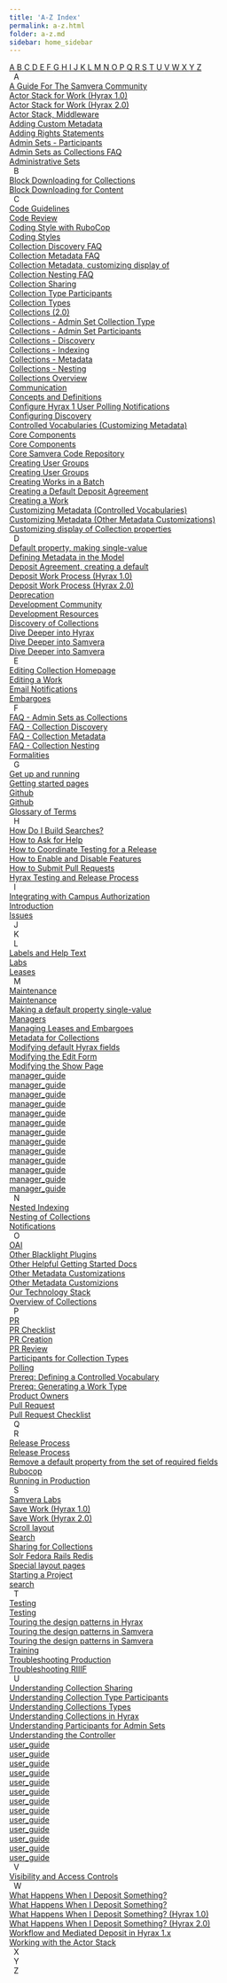 ```yaml
---
title: 'A-Z Index'
permalink: a-z.html
folder: a-z.md
sidebar: home_sidebar
---
```

<div id='atoz'>
  <div class='atoz_tabs'>
    <a class='atoz_tab' href='#a'> A </a>
    <a class='atoz_tab' href='#b'> B </a>
    <a class='atoz_tab' href='#c'> C </a>
    <a class='atoz_tab' href='#d'> D </a>
    <a class='atoz_tab' href='#e'> E </a>
    <a class='atoz_tab' href='#f'> F </a>
    <a class='atoz_tab' href='#g'> G </a>
    <a class='atoz_tab' href='#h'> H </a>
    <a class='atoz_tab' href='#i'> I </a>
    <a class='atoz_tab' href='#j'> J </a>
    <a class='atoz_tab' href='#k'> K </a>
    <a class='atoz_tab' href='#l'> L </a>
    <a class='atoz_tab' href='#m'> M </a>
    <a class='atoz_tab' href='#n'> N </a>
    <a class='atoz_tab' href='#o'> O </a>
    <a class='atoz_tab' href='#p'> P </a>
    <a class='atoz_tab' href='#q'> Q </a>
    <a class='atoz_tab' href='#r'> R </a>
    <a class='atoz_tab' href='#s'> S </a>
    <a class='atoz_tab' href='#t'> T </a>
    <a class='atoz_tab' href='#u'> U </a>
    <a class='atoz_tab' href='#v'> V </a>
    <a class='atoz_tab' href='#w'> W </a>
    <a class='atoz_tab' href='#x'> X </a>
    <a class='atoz_tab' href='#y'> Y </a>
    <a class='atoz_tab' href='#z'> Z </a>
  </div>
  <div class='atoz_section'>
    <a class='atoz_anchor' name='a'>&nbsp;</a>
    <span class='atoz_section_label'>A</span>
    <div class='atoz_terms'>
      <a class='atoz_term' href='/index.html'>A Guide For The Samvera Community</a>
      <br>
      <a class='atoz_term' href='/what-happens-deposit-1.0.html'>Actor Stack for Work (Hyrax 1.0)</a>
      <br>
      <a class='atoz_term' href='/what-happens-deposit-2.0.html'>Actor Stack for Work (Hyrax 2.0)</a>
      <br>
      <a class='atoz_term' href='/actor_stack.html'>Actor Stack, Middleware</a>
      <br>
      <a class='atoz_term' href='/custom-metadata-2.0.html'>Adding Custom Metadata</a>
      <br>
      <a class='atoz_term' href='/rights-statements-2.0.html'>Adding Rights Statements</a>
      <br>
      <a class='atoz_term' href='/admin-set-participants.html'>Admin Sets - Participants</a>
      <br>
      <a class='atoz_term' href='/admin-sets-as-collections-faq.html'>Admin Sets as Collections FAQ</a>
      <br>
      <a class='atoz_term' href='/admin-sets-2.0.html'>Administrative Sets</a>
      <br>
    </div>
  </div>
  <div class='atoz_section'>
    <a class='atoz_anchor' name='b'>&nbsp;</a>
    <span class='atoz_section_label'>B</span>
    <div class='atoz_terms'>
      <a class='atoz_term' href='/block-downloading-collections-2.0.html'>Block Downloading for Collections</a>
      <br>
      <a class='atoz_term' href='/block-downloading-content-2.0.html'>Block Downloading for Content</a>
      <br>
    </div>
  </div>
  <div class='atoz_section'>
    <a class='atoz_anchor' name='c'>&nbsp;</a>
    <span class='atoz_section_label'>C</span>
    <div class='atoz_terms'>
      <a class='atoz_term' href='/code.html'>Code Guidelines</a>
      <br>
      <a class='atoz_term' href='/review.html'>Code Review</a>
      <br>
      <a class='atoz_term' href='/best-practices-coding-styles.html'>Coding Style with RuboCop</a>
      <br>
      <a class='atoz_term' href='/best-practices-coding-styles.html'>Coding Styles</a>
      <br>
      <a class='atoz_term' href='/collection-discovery-faq.html'>Collection Discovery FAQ</a>
      <br>
      <a class='atoz_term' href='/collection-metadata-faq.html'>Collection Metadata FAQ</a>
      <br>
      <a class='atoz_term' href='/customize-metadata-other-customizations.html'>Collection Metadata, customizing display of</a>
      <br>
      <a class='atoz_term' href='/collection-nesting-faq.html'>Collection Nesting FAQ</a>
      <br>
      <a class='atoz_term' href='/collection-sharing.html'>Collection Sharing</a>
      <br>
      <a class='atoz_term' href='/collection-type-participants.html'>Collection Type Participants</a>
      <br>
      <a class='atoz_term' href='/collection-types.html'>Collection Types</a>
      <br>
      <a class='atoz_term' href='/collections-2.0.html'>Collections (2.0)</a>
      <br>
      <a class='atoz_term' href='/admin-sets-as-collections-faq.html'>Collections - Admin Set Collection Type</a>
      <br>
      <a class='atoz_term' href='/admin-set-participants.html'>Collections - Admin Set Participants</a>
      <br>
      <a class='atoz_term' href='/collection-discovery-faq.html'>Collections - Discovery</a>
      <br>
      <a class='atoz_term' href='/nested-indexing.html'>Collections - Indexing</a>
      <br>
      <a class='atoz_term' href='/collection-metadata-faq.html'>Collections - Metadata</a>
      <br>
      <a class='atoz_term' href='/collection-nesting-faq.html'>Collections - Nesting</a>
      <br>
      <a class='atoz_term' href='/collection-overview.html'>Collections Overview</a>
      <br>
      <a class='atoz_term' href='/communication.html'>Communication</a>
      <br>
      <a class='atoz_term' href='/concepts-2.0.html'>Concepts and Definitions</a>
      <br>
      <a class='atoz_term' href='/how-to-disable-notifications.html'>Configure Hyrax 1 User Polling Notifications</a>
      <br>
      <a class='atoz_term' href='/customize-metadata-discovery.html'>Configuring Discovery</a>
      <br>
      <a class='atoz_term' href='/customize-metadata-controlled-vocabulary.html'>Controlled Vocabularies (Customizing Metadata)</a>
      <br>
      <a class='atoz_term' href='/core_components.html'>Core Components</a>
      <br>
      <a class='atoz_term' href='/deprecation.html'>Core Components</a>
      <br>
      <a class='atoz_term' href='/core_components.html'>Core Samvera Code Repository</a>
      <br>
      <a class='atoz_term' href='/admin-users.html'>Creating User Groups</a>
      <br>
      <a class='atoz_term' href='/groups.html'>Creating User Groups</a>
      <br>
      <a class='atoz_term' href='/batch-works-2.0.html'>Creating Works in a Batch</a>
      <br>
      <a class='atoz_term' href='/customize-metadata-other-customizations.html'>Creating a Default Deposit Agreement</a>
      <br>
      <a class='atoz_term' href='/create-works-2.0.html'>Creating a Work</a>
      <br>
      <a class='atoz_term' href='/customize-metadata-controlled-vocabulary.html'>Customizing Metadata (Controlled Vocabularies)</a>
      <br>
      <a class='atoz_term' href='/customize-metadata-other-customizations.html'>Customizing Metadata (Other Metadata Customizations)</a>
      <br>
      <a class='atoz_term' href='/customize-metadata-other-customizations.html'>Customizing display of Collection properties</a>
      <br>
    </div>
  </div>
  <div class='atoz_section'>
    <a class='atoz_anchor' name='d'>&nbsp;</a>
    <span class='atoz_section_label'>D</span>
    <div class='atoz_terms'>
      <a class='atoz_term' href='/customize-metadata-other-customizations.html'>Default property, making single-value</a>
      <br>
      <a class='atoz_term' href='/customize-metadata-model.html'>Defining Metadata in the Model</a>
      <br>
      <a class='atoz_term' href='/customize-metadata-other-customizations.html'>Deposit Agreement, creating a default</a>
      <br>
      <a class='atoz_term' href='/what-happens-deposit-1.0.html'>Deposit Work Process (Hyrax 1.0)</a>
      <br>
      <a class='atoz_term' href='/what-happens-deposit-2.0.html'>Deposit Work Process (Hyrax 2.0)</a>
      <br>
      <a class='atoz_term' href='/deprecation.html'>Deprecation</a>
      <br>
      <a class='atoz_term' href='/tag_community.html'>Development Community</a>
      <br>
      <a class='atoz_term' href='/tag_development_resources.html'>Development Resources</a>
      <br>
      <a class='atoz_term' href='/collection-discovery-faq.html'>Discovery of Collections</a>
      <br>
      <a class='atoz_term' href='/dive-deeper.html'>Dive Deeper into Hyrax</a>
      <br>
      <a class='atoz_term' href='/deeper_samvera_index.html'>Dive Deeper into Samvera</a>
      <br>
      <a class='atoz_term' href='/training/deeper_into_samvera/'>Dive Deeper into Samvera</a>
      <br>
    </div>
  </div>
  <div class='atoz_section'>
    <a class='atoz_anchor' name='e'>&nbsp;</a>
    <span class='atoz_section_label'>E</span>
    <div class='atoz_terms'>
      <a class='atoz_term' href='/editing-collection-homepage-2.0.html'>Editing Collection Homepage</a>
      <br>
      <a class='atoz_term' href='/edit-works-2.0.html'>Editing a Work</a>
      <br>
      <a class='atoz_term' href='/email_notifications.html'>Email Notifications</a>
      <br>
      <a class='atoz_term' href='/lease-embargoes-2.0.html'>Embargoes</a>
      <br>
    </div>
  </div>
  <div class='atoz_section'>
    <a class='atoz_anchor' name='f'>&nbsp;</a>
    <span class='atoz_section_label'>F</span>
    <div class='atoz_terms'>
      <a class='atoz_term' href='/admin-sets-as-collections-faq.html'>FAQ - Admin Sets as Collections</a>
      <br>
      <a class='atoz_term' href='/collection-discovery-faq.html'>FAQ - Collection Discovery</a>
      <br>
      <a class='atoz_term' href='/collection-metadata-faq.html'>FAQ - Collection Metadata</a>
      <br>
      <a class='atoz_term' href='/collection-nesting-faq.html'>FAQ - Collection Nesting</a>
      <br>
      <a class='atoz_term' href='/formalities.html'>Formalities</a>
      <br>
    </div>
  </div>
  <div class='atoz_section'>
    <a class='atoz_anchor' name='g'>&nbsp;</a>
    <span class='atoz_section_label'>G</span>
    <div class='atoz_terms'>
      <a class='atoz_term' href='/getting_started.html'>Get up and running</a>
      <br>
      <a class='atoz_term' href='/tag_getting_started.html'>Getting started pages</a>
      <br>
      <a class='atoz_term' href='/core_components.html'>Github</a>
      <br>
      <a class='atoz_term' href='/deprecation.html'>Github</a>
      <br>
      <a class='atoz_term' href='/glossary-2.1.html'>Glossary of Terms</a>
      <br>
    </div>
  </div>
  <div class='atoz_section'>
    <a class='atoz_anchor' name='h'>&nbsp;</a>
    <span class='atoz_section_label'>H</span>
    <div class='atoz_terms'>
      <a class='atoz_term' href='/building-searches.html'>How Do I Build Searches?</a>
      <br>
      <a class='atoz_term' href='/get-help.html'>How to Ask for Help</a>
      <br>
      <a class='atoz_term' href='/release_testing.html'>How to Coordinate Testing for a Release</a>
      <br>
      <a class='atoz_term' href='/toggle-features.html'>How to Enable and Disable Features</a>
      <br>
      <a class='atoz_term' href='/how-to-pr.html'>How to Submit Pull Requests</a>
      <br>
      <a class='atoz_term' href='/release_process.html'>Hyrax Testing and Release Process</a>
      <br>
    </div>
  </div>
  <div class='atoz_section'>
    <a class='atoz_anchor' name='i'>&nbsp;</a>
    <span class='atoz_section_label'>I</span>
    <div class='atoz_terms'>
      <a class='atoz_term' href='/campus-auth-integrating.html'>Integrating with Campus Authorization</a>
      <br>
      <a class='atoz_term' href='/introduction.html'>Introduction</a>
      <br>
      <a class='atoz_term' href='/issues.html'>Issues</a>
      <br>
    </div>
  </div>
  <div class='atoz_section'>
    <a class='atoz_anchor' name='j'>&nbsp;</a>
    <span class='atoz_section_label'>J</span>
    <div class='atoz_terms'>
    </div>
  </div>
  <div class='atoz_section'>
    <a class='atoz_anchor' name='k'>&nbsp;</a>
    <span class='atoz_section_label'>K</span>
    <div class='atoz_terms'>
    </div>
  </div>
  <div class='atoz_section'>
    <a class='atoz_anchor' name='l'>&nbsp;</a>
    <span class='atoz_section_label'>L</span>
    <div class='atoz_terms'>
      <a class='atoz_term' href='/customize-metadata-labels.html'>Labels and Help Text</a>
      <br>
      <a class='atoz_term' href='/samvera_labs.html'>Labs</a>
      <br>
      <a class='atoz_term' href='/lease-embargoes-2.0.html'>Leases</a>
      <br>
    </div>
  </div>
  <div class='atoz_section'>
    <a class='atoz_anchor' name='m'>&nbsp;</a>
    <span class='atoz_section_label'>M</span>
    <div class='atoz_terms'>
      <a class='atoz_term' href='/core_components.html'>Maintenance</a>
      <br>
      <a class='atoz_term' href='/deprecation.html'>Maintenance</a>
      <br>
      <a class='atoz_term' href='/customize-metadata-other-customizations.html'>Making a default property single-value</a>
      <br>
      <a class='atoz_term' href='/release_process.html'>Managers</a>
      <br>
      <a class='atoz_term' href='/lease-embargoes-2.0.html'>Managing Leases and Embargoes</a>
      <br>
      <a class='atoz_term' href='/collection-metadata-faq.html'>Metadata for Collections</a>
      <br>
      <a class='atoz_term' href='/customize-metadata-other-customizations.html'>Modifying default Hyrax fields</a>
      <br>
      <a class='atoz_term' href='/customize-metadata-edit-form.html'>Modifying the Edit Form</a>
      <br>
      <a class='atoz_term' href='/customize-metadata-show-page.html'>Modifying the Show Page</a>
      <br>
      <a class='atoz_term' href='/admin-sets-2.0.html'>manager_guide</a>
      <br>
      <a class='atoz_term' href='/batch-works-2.0.html'>manager_guide</a>
      <br>
      <a class='atoz_term' href='/block-downloading-collections-2.0.html'>manager_guide</a>
      <br>
      <a class='atoz_term' href='/block-downloading-content-2.0.html'>manager_guide</a>
      <br>
      <a class='atoz_term' href='/collections-2.0.html'>manager_guide</a>
      <br>
      <a class='atoz_term' href='/concepts-2.0.html'>manager_guide</a>
      <br>
      <a class='atoz_term' href='/create-works-2.0.html'>manager_guide</a>
      <br>
      <a class='atoz_term' href='/custom-metadata-2.0.html'>manager_guide</a>
      <br>
      <a class='atoz_term' href='/edit-works-2.0.html'>manager_guide</a>
      <br>
      <a class='atoz_term' href='/editing-collection-homepage-2.0.html'>manager_guide</a>
      <br>
      <a class='atoz_term' href='/lease-embargoes-2.0.html'>manager_guide</a>
      <br>
      <a class='atoz_term' href='/oai-2.0.html'>manager_guide</a>
      <br>
      <a class='atoz_term' href='/rights-statements-2.0.html'>manager_guide</a>
      <br>
    </div>
  </div>
  <div class='atoz_section'>
    <a class='atoz_anchor' name='n'>&nbsp;</a>
    <span class='atoz_section_label'>N</span>
    <div class='atoz_terms'>
      <a class='atoz_term' href='/nested-indexing.html'>Nested Indexing</a>
      <br>
      <a class='atoz_term' href='/collection-nesting-faq.html'>Nesting of Collections</a>
      <br>
      <a class='atoz_term' href='/how-to-disable-notifications.html'>Notifications</a>
      <br>
    </div>
  </div>
  <div class='atoz_section'>
    <a class='atoz_anchor' name='o'>&nbsp;</a>
    <span class='atoz_section_label'>O</span>
    <div class='atoz_terms'>
      <a class='atoz_term' href='/oai-2.0.html'>OAI</a>
      <br>
      <a class='atoz_term' href='/blacklight-plugins.html'>Other Blacklight Plugins</a>
      <br>
      <a class='atoz_term' href='/other-getting-started.html'>Other Helpful Getting Started Docs</a>
      <br>
      <a class='atoz_term' href='/customize-metadata-other-customizations.html'>Other Metadata Customizations</a>
      <br>
      <a class='atoz_term' href='/customize-metadata-other-customizations.html'>Other Metadata Customizions</a>
      <br>
      <a class='atoz_term' href='/our_technology_stack.html'>Our Technology Stack</a>
      <br>
      <a class='atoz_term' href='/collection-overview.html'>Overview of Collections</a>
      <br>
    </div>
  </div>
  <div class='atoz_section'>
    <a class='atoz_anchor' name='p'>&nbsp;</a>
    <span class='atoz_section_label'>P</span>
    <div class='atoz_terms'>
      <a class='atoz_term' href='/pr-checklist.html'>PR</a>
      <br>
      <a class='atoz_term' href='/pr-checklist.html'>PR Checklist</a>
      <br>
      <a class='atoz_term' href='/pr-checklist.html'>PR Creation</a>
      <br>
      <a class='atoz_term' href='/pr-checklist.html'>PR Review</a>
      <br>
      <a class='atoz_term' href='/collection-type-participants.html'>Participants for Collection Types</a>
      <br>
      <a class='atoz_term' href='/how-to-disable-notifications.html'>Polling</a>
      <br>
      <a class='atoz_term' href='/customize-metadata-controlled-vocabulary.html'>Prereq: Defining a Controlled Vocabulary</a>
      <br>
      <a class='atoz_term' href='/customize-metadata-generate-work-type.html'>Prereq: Generating a Work Type</a>
      <br>
      <a class='atoz_term' href='/release_process.html'>Product Owners</a>
      <br>
      <a class='atoz_term' href='/pr-checklist.html'>Pull Request</a>
      <br>
      <a class='atoz_term' href='/pr-checklist.html'>Pull Request Checklist</a>
      <br>
    </div>
  </div>
  <div class='atoz_section'>
    <a class='atoz_anchor' name='q'>&nbsp;</a>
    <span class='atoz_section_label'>Q</span>
    <div class='atoz_terms'>
    </div>
  </div>
  <div class='atoz_section'>
    <a class='atoz_anchor' name='r'>&nbsp;</a>
    <span class='atoz_section_label'>R</span>
    <div class='atoz_terms'>
      <a class='atoz_term' href='/release_process.html'>Release Process</a>
      <br>
      <a class='atoz_term' href='/release_testing.html'>Release Process</a>
      <br>
      <a class='atoz_term' href='/customize-metadata-other-customizations.html'>Remove a default property from the set of required fields</a>
      <br>
      <a class='atoz_term' href='/best-practices-coding-styles.html'>Rubocop</a>
      <br>
      <a class='atoz_term' href='/tag_running_in_production.html'>Running in Production</a>
      <br>
    </div>
  </div>
  <div class='atoz_section'>
    <a class='atoz_anchor' name='s'>&nbsp;</a>
    <span class='atoz_section_label'>S</span>
    <div class='atoz_terms'>
      <a class='atoz_term' href='/samvera_labs.html'>Samvera Labs</a>
      <br>
      <a class='atoz_term' href='/what-happens-deposit-1.0.html'>Save Work (Hyrax 1.0)</a>
      <br>
      <a class='atoz_term' href='/what-happens-deposit-2.0.html'>Save Work (Hyrax 2.0)</a>
      <br>
      <a class='atoz_term' href='/js/mydoc_scroll.html'>Scroll layout</a>
      <br>
      <a class='atoz_term' href='/search/'>Search</a>
      <br>
      <a class='atoz_term' href='/collection-sharing.html'>Sharing for Collections</a>
      <br>
      <a class='atoz_term' href='/service-stack.html'>Solr Fedora Rails Redis</a>
      <br>
      <a class='atoz_term' href='/tag_special_layouts.html'>Special layout pages</a>
      <br>
      <a class='atoz_term' href='/samvera_labs.html'>Starting a Project</a>
      <br>
      <a class='atoz_term' href='/search.json'>search</a>
      <br>
    </div>
  </div>
  <div class='atoz_section'>
    <a class='atoz_anchor' name='t'>&nbsp;</a>
    <span class='atoz_section_label'>T</span>
    <div class='atoz_terms'>
      <a class='atoz_term' href='/release_process.html'>Testing</a>
      <br>
      <a class='atoz_term' href='/release_testing.html'>Testing</a>
      <br>
      <a class='atoz_term' href='/design_patterns.html'>Touring the design patterns in Hyrax</a>
      <br>
      <a class='atoz_term' href='/touring_samvera_index.html'>Touring the design patterns in Samvera</a>
      <br>
      <a class='atoz_term' href='/training/touring_design_patterns/'>Touring the design patterns in Samvera</a>
      <br>
      <a class='atoz_term' href='/training.html'>Training</a>
      <br>
      <a class='atoz_term' href='/troubleshooting-production.html'>Troubleshooting Production</a>
      <br>
      <a class='atoz_term' href='/troubleshooting_riiif.html'>Troubleshooting RIIIF</a>
      <br>
    </div>
  </div>
  <div class='atoz_section'>
    <a class='atoz_anchor' name='u'>&nbsp;</a>
    <span class='atoz_section_label'>U</span>
    <div class='atoz_terms'>
      <a class='atoz_term' href='/collection-sharing.html'>Understanding Collection Sharing</a>
      <br>
      <a class='atoz_term' href='/collection-type-participants.html'>Understanding Collection Type Participants</a>
      <br>
      <a class='atoz_term' href='/collection-types.html'>Understanding Collections Types</a>
      <br>
      <a class='atoz_term' href='/collection-overview.html'>Understanding Collections in Hyrax</a>
      <br>
      <a class='atoz_term' href='/admin-set-participants.html'>Understanding Participants for Admin Sets</a>
      <br>
      <a class='atoz_term' href='/customize-metadata-controller.html'>Understanding the Controller</a>
      <br>
      <a class='atoz_term' href='/admin-sets-2.0.html'>user_guide</a>
      <br>
      <a class='atoz_term' href='/batch-works-2.0.html'>user_guide</a>
      <br>
      <a class='atoz_term' href='/block-downloading-collections-2.0.html'>user_guide</a>
      <br>
      <a class='atoz_term' href='/block-downloading-content-2.0.html'>user_guide</a>
      <br>
      <a class='atoz_term' href='/collections-2.0.html'>user_guide</a>
      <br>
      <a class='atoz_term' href='/concepts-2.0.html'>user_guide</a>
      <br>
      <a class='atoz_term' href='/create-works-2.0.html'>user_guide</a>
      <br>
      <a class='atoz_term' href='/custom-metadata-2.0.html'>user_guide</a>
      <br>
      <a class='atoz_term' href='/edit-works-2.0.html'>user_guide</a>
      <br>
      <a class='atoz_term' href='/editing-collection-homepage-2.0.html'>user_guide</a>
      <br>
      <a class='atoz_term' href='/lease-embargoes-2.0.html'>user_guide</a>
      <br>
      <a class='atoz_term' href='/oai-2.0.html'>user_guide</a>
      <br>
      <a class='atoz_term' href='/rights-statements-2.0.html'>user_guide</a>
      <br>
    </div>
  </div>
  <div class='atoz_section'>
    <a class='atoz_anchor' name='v'>&nbsp;</a>
    <span class='atoz_section_label'>V</span>
    <div class='atoz_terms'>
      <a class='atoz_term' href='/access-controls.html'>Visibility and Access Controls</a>
      <br>
    </div>
  </div>
  <div class='atoz_section'>
    <a class='atoz_anchor' name='w'>&nbsp;</a>
    <span class='atoz_section_label'>W</span>
    <div class='atoz_terms'>
      <a class='atoz_term' href='/what-happens-deposit-1.0.html'>What Happens When I Deposit Something?</a>
      <br>
      <a class='atoz_term' href='/what-happens-deposit-2.0.html'>What Happens When I Deposit Something?</a>
      <br>
      <a class='atoz_term' href='/what-happens-deposit-1.0.html'>What Happens When I Deposit Something? (Hyrax 1.0)</a>
      <br>
      <a class='atoz_term' href='/what-happens-deposit-2.0.html'>What Happens When I Deposit Something? (Hyrax 2.0)</a>
      <br>
      <a class='atoz_term' href='/workflow_and_mediated_deposit.html'>Workflow and Mediated Deposit in Hyrax 1.x</a>
      <br>
      <a class='atoz_term' href='/actor_stack.html'>Working with the Actor Stack</a>
      <br>
    </div>
  </div>
  <div class='atoz_section'>
    <a class='atoz_anchor' name='x'>&nbsp;</a>
    <span class='atoz_section_label'>X</span>
    <div class='atoz_terms'>
    </div>
  </div>
  <div class='atoz_section'>
    <a class='atoz_anchor' name='y'>&nbsp;</a>
    <span class='atoz_section_label'>Y</span>
    <div class='atoz_terms'>
    </div>
  </div>
  <div class='atoz_section'>
    <a class='atoz_anchor' name='z'>&nbsp;</a>
    <span class='atoz_section_label'>Z</span>
    <div class='atoz_terms'>
    </div>
  </div>
</div>
